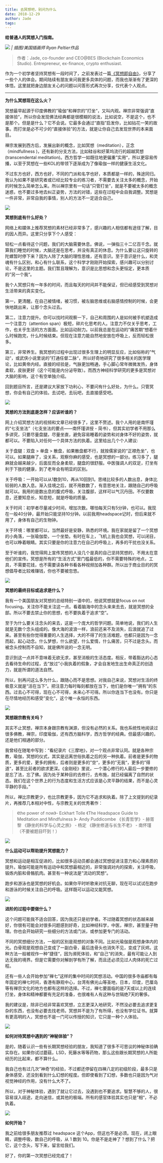 ```yaml
---
title: 去冥想吧，别问为什么
date: 2018-12-29
author: Jade
tags: 
---
```


**给普通人的冥想入门指南。**

<!--more-->

![](https://cosmosrepair-1257028016.cos.ap-beijing.myqcloud.com/2019-06-26-640%20-19-.jpeg)
*| 插图/美国插画师 Ryan Peltier作品*

> 作者：Jade, co-founder and CEO@BES (Blockchain Economics Studio). Entrepreneur, ex-finance, crypto enthusiast.

作为一个初学者坚持冥想有一段时间了，之前发表过一篇[《冥想即自由》](https://mp.weixin.qq.com/s?__biz=MzA5Nzk4MDMxMg==&mid=2247483665&idx=1&sn=4a289585dc6c38faa2e30467d6a4027c&chksm=9099dbe6a7ee52f0fb7c3d3380a0b602591b1186b9a8f527571991cfe92c1939cfdc200bf1f7&scene=21#wechat_redirect)，分享了一些个人的体会。期间陆续有朋友来问我更多具体的问题，而我也渐渐有了更深的体悟。这里就把身边朋友关心的问题以问答形式再次分享，仅代表个人观点。

- - - - - 

**为什么冥想现在这么火？**

冥想最早起源于印度佛教的”瑜伽“和禅宗的”打坐“，又叫内观。禅宗非常强调”直接体验“，所以你会发现佛法经典都是很模糊的说法，比如说空，不是这个，也不是那个。但是是什么？它不会说。它最多会通过“直指”启发你，比如拈花一笑的故事。而打坐是必不可少的“直接体验”的方法，就是让你自己去发现世界的本来面目。

禅宗发展到西方后，发展出新的概念，比如冥想（meditation），正念（mindfullness )，还有新的分支方法，比如硅谷和好莱坞流行的超越冥想(transcendental meditation)。西方哲学一如既往地更偏重”实用“，所以更容易传播，以至于冥想在一些KOL的带领下逐渐成为了像瑜伽一样的健康生活文化。

不过东方也好，西方也好，不同的门派和名字也好，本质都是一样的，殊途同归。我认为如果不是研究者或已经比较专业的练习者，不需要去关注太多的概念，开始的时候怎么简单怎么来。所以禅宗里有一句话”只管打坐”，就是不要被太多的概念迷惑，也不要过多地去纠正姿势，方法的对错，这些在过程中会自我调整。冥想是一件非常，非常自我的事情，别人的方法不一定适合自己。

![](https://cosmosrepair-1257028016.cos.ap-beijing.myqcloud.com/2019-06-26-640%20-20-.jpeg)

**冥想到底有什么好处？**

网络上和媒体上推荐冥想的素材已经非常多了，感兴趣的人相信都有途径了解，目的因人而异。这里只分享下个人感受：

轻松一点看待这个问题，我们的大脑需要休息。佛说，一弹指三十二亿百千念。就算我们睡觉的时候，大脑还是在思考，并没有真正的休息。为什么要让这只旋转的陀螺暂时停下来？因为人除了大脑的理性思维，还有意识。至于意识是什么，和灵魂有什么区别，和心有什么联系，这个科学才刚刚开始探索，感兴趣可以分别讨论，不是这里的主题。我们暂且理解为，意识是比思想和念头更恒定，更本质的”另一个我“。

我个人冥想只有一年多的时间，而且每天的时间并不能保证，但已经感受到冥想对生活带来的真实变化。

第一，更清醒。在自己被情绪，被习惯，被左脑思维或右脑感情控制的时候，会更快地跳出来，让那个念头过去。

第二，注意力提升。你可以找时间观察一下，自己和周围的人是如何被手机塑造成一个注意力（attention span）极短，碎片化思考的人。注意力不仅关乎思考，工作，也关乎生活的方方面面。比如运动耐力。以前我总是在运动的”痛苦期“想着什么时候跑完，什么时候结束。但现在注意力能自然地安放在呼吸上，反而轻松很多。

第三，非常养生。我冥想的过程中出现过很多生理上的明显反应，比如俗称的”气动“，或武侠小说里说的”打通任督二脉“，所以好奇地研究了很多相关的医学理论，比如黄帝内经。直接的经验是，气脉更加畅通，手心脚心常年微微发热，身体柔软，皮肤更好（这个可能是内分泌导致）。而西方神经科学研究的更多是冥想对大脑的影响，这个有空单独介绍。

回到题目所言，还是建议大家放下功利心，不要问有什么好处，为什么。只管冥想，你会有自己的体验。去试吧，去玩吧，去直接感受吧。

![](https://cosmosrepair-1257028016.cos.ap-beijing.myqcloud.com/2019-06-26-640%20-21-.jpeg)

**冥想的方法到底是怎样？应该听谁的？**

网上介绍冥想方法的视频和文章已经很多了，这里不赘述。我个人用的是南怀瑾的“七支坐法”（七支坐法的要点——南怀瑾讲授 - 简书），但其实初学者不用那么多讲究，只要尽量盘腿，尽量坐直，避免容易睡着的姿势和对身体不好的姿势，就都可以。不要陷入对任何一个具体方法的执着。这里给出几个个人建议:

关于盘腿：双盘 > 单盘 > 散盘，如果散盘都不行，就按儒家说的“正襟危坐”，也可以。如果腿麻了，没关系，观察你麻的感受，也是冥想的一部分。练习多了，腿麻就会越来越少，后面反而全身柔软，腿盘的很舒服。中医强调人的双足，打坐有利于下肢的健康，到了老年会有明显的区别。

关于呼吸：一开始可以从1数到10，再从10回到1。思绪比较多的人数出息，身体比较弱的人数入息。渐入佳境之后，就不用数数了，有意思地关注，跟随自己的呼吸就可以。我用的是数出息的腹式呼吸，关注腹部，这样可以气沉丹田。不仅要数息，还要知息长，知息短，就是呼吸的质量。

关于时间：初学者尽量减少时间，增加次数。哪怕每天只有5分钟，也可以。我现在一般40分钟，最开始只能坚持10分钟。以前我用headspace记时，但后来就不用了，身体有自己的生物钟。

关于环境：哪里都可以，当然最好是安静，熟悉的环境。我在家就是留了一个冥想的小角落，一张瑜伽垫，一个坐垫。有时在车上，飞机上我也会冥想，可以闭目，也可以睁着眼睛。其实只要是你的注意力在自己的呼吸上，再多的干扰也没关系。

至于听谁的，我觉得网上宣传冥想的人没几个是真的自己坚持冥想的，不用太在意他们的宣传。冥想是所有的“生活方式”里门槛最低的，你不需要特殊的地点，工具，不需要花钱，也不需要读各种书看各种视频加各种群。所以出于商业目的的冥想倡导者比较难赚钱，你也不要被忽悠。

![](https://cosmosrepair-1257028016.cos.ap-beijing.myqcloud.com/2019-06-26-640%20-22-.jpeg)

**冥想的最终目标或追求是什么？**

我有一个美国朋友对冥想的总结特别一语中的，他说冥想就是focus on not focusing。关注你不能关注这一点。看着脑海中的念头来来去去，就是冥想的全部。所以不要去禁止你的思想，也不要执着于追求“空”。

至于为什么要关注念头的来去，这是一个庞大的哲学问题。简单地说，我们的人生就是无数个念头组成的。像大海的波浪一样，浪前还来不及消失，后浪就追了过来。甚至有些你觉得重要的人生选择，大的不得了的生活难题，也都只是因为一念而起，起心动念。什么梦想，什么欲望，什么爱情，什么痛苦，只不过是念头。而被念头控制而不自知，就是佛所说的一念无明。

意识到这一点并不意味着无欲无求，甚至消极的生活态度。相反，带着豁达的心态去看待生命的过程，去“放过”小我执着的假象，才会自发地生出生命真正的创造力，就是所谓的道法自然。

所以，别再问这么多为什么，跟随心而不是思想。对我自己来说，冥想对生活的终极意义就是“活在当下”。把注意力每时每刻都放在当下，他们是你唯一”拥有“的东西。过去心不可得，现在心不可得，未来心不可得。所以你连当下也没有。你只是在尽情地经历和感受”变化“，这个唯一永恒的东西。

![](https://cosmosrepair-1257028016.cos.ap-beijing.myqcloud.com/2019-06-26-640%20-23-.jpeg)

**冥想跟宗教有关吗？**

其实不止冥想，禅宗本身跟宗教有渊源，但没有必然的关系。我也系统性地阅读过很多佛教，禅宗，印度瑜伽，还有西方脑科学，西方哲学的经典。但最感兴趣的，还是他们相通的部分。

我曾经在随笔中写到：“看纪录片《三摩地》，对一个观点非常认同。就是各种宗教，瑜伽，冥想的仪式，其实是远离世俗执着之后的另一种执着。前者是更多的物质，更多的爱，更多的拥有，后者则是更多的”空“，更多的”无我“，更多的”得道“，甚至比前者的欲求更深。《金刚经》里说，一个潜心修行的人最后一步要修的是忘了法，忘了佛。因为处于某种目的去修行，去布施，就已经偏离了自然的状态。我们在这个世界上的行为态度和生活方式应该是心灵平静的结果，而不是心灵平静的手段。”

所以，禅比宗教更少，也比宗教更多，因为它不追求和执着。除了上文提到的纪录片，再推荐几本相对中性，与宗教无关的优秀著作：
>《the power of now》- Eckhart Tolle
>《The Headspace Guide to Meditation and Mindfulness 》- Andy Puddicombe
>《长青哲学》- 赫胥黎
>《静坐的科学与心灵之旅》 - 杨定
>《静坐修道与长生不老》 - 南怀瑾 （不要被题目吓到！）

![](https://cosmosrepair-1257028016.cos.ap-beijing.myqcloud.com/2019-06-26-640%20-24-.jpeg)

**什么运动可以帮助提升冥想能力？**

冥想和运动是相互促进的，比如很多运动员都会通过冥想促进注意力和心理素质的提升。瑜伽可能是所有运动中和冥想最相近的，非常强调对内的探索，关注呼吸，锻炼内脏和骨骼肌肉。甚至有一种说法是”流动的冥想“。

跑步和游泳也是冥想的好机会。如果你平时听歌来对抗无聊，现在可以试试在跑步和游泳的时候关注自己的呼吸。这样既可以运动又能冥想。

![](https://cosmosrepair-1257028016.cos.ap-beijing.myqcloud.com/2019-06-26-640%20-25-.jpeg)

**进阶的过程中要做什么？**

这个问题可能我不适合回答，因为我还只是初学者。不过随着冥想的状态越来越好，你很有可能会对很多问题感到好奇，比如神经科学，中医，禅宗，甚至量子物理。你也会开始研究一些细分的方法或门派，或参加更专门的活动。

不同的冥想细分方法，一般的区别是观想的对象不同。比如光瑜伽是观想身体内的光。白骨观是观想自己变成了一副白骨，最后连骨头也消失不见，变成了灰烬。这种方法一般被视作一种”捷径“，因为濒死体验，和”自己“的消失，最有可能让人到达无我的境界。但是它需要你对解剖学有所了解，而且还必须见过人肉体的死亡过程。

还有一些人会开始参加“禅七”这样的集中时间的冥想活动。中国的很多寺庙都有每年固定的禅七时间，香港有静观中心，台湾有佛光山等圣地，日本，印度，巴厘岛等有禅宗文化的地方也都有这样的选择。不过，禅七要面临的是7天或以上的连续打坐，身体和精神都要有充足的准备，也很难有人有这种与世隔绝7天的奢侈。

我的建议是，除非已经非常喜欢冥想，立志更深入地研究，不然没必要去追求更复杂的东西，也没有必要去找老师。冥想并不是为了有所得，也没有学位证书。就算有更高明的人，冥想也不是一门可以传授的知识，它只是一种个人体验。

![](https://cosmosrepair-1257028016.cos.ap-beijing.myqcloud.com/2019-06-26-640%20-26-.jpeg)

**如何对待冥想中遇到的“神秘体验”？**

是的，随着认识一些有长期冥想经验的朋友，我知道了很多不可思议的神秘体验确实存在。如果你试过蘑菇，LSD，死藤水等等药物，那么这些跟长期冥想的人所能经历的比起来，都不算什么。

我自己也有过几次”神奇“的经验，不过都还停留在四禅八定的初级阶段，最多只是身体感受，还没到看到什么幻想的程度。但即使看到了幻想，多数也只是因为气对视觉神经的作用，没有什么大不了。

所以，对于神秘体验，遇到了就让它过去，没遇到也不要追求。智慧不够的人，很容易误入歧途，走向迷信，或其他的极端。所有的感官体验其实也只是”相“，不必执着。

![](https://cosmosrepair-1257028016.cos.ap-beijing.myqcloud.com/2019-06-26-640%20-27-.jpeg)

**如何开始？**

我之前给很多朋友推荐过 headspace 这个App，但这也不是必须。现在，闭上眼睛，调整呼吸，数自己的呼吸，从 1 数到 10。你是不是走神了？想到了什么？把它，这个念头，写下来，留言给我们。

好了，你的第一次冥想已经完成了！
